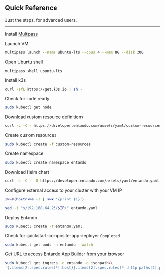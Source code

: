 ## Quick Reference

Just the steps, for advanced users.

---

Install [Multipass](https://multipass.run/#install)

Launch VM

``` bash
multipass launch --name ubuntu-lts --cpus 4 --mem 8G --disk 20G
```

Open Ubuntu shell

``` bash
multipass shell ubuntu-lts
```

Install k3s

``` bash
curl -sfL https://get.k3s.io | sh -
```

Check for node ready

``` bash
sudo kubectl get node
```

Download custom resource definitions

``` bash
curl -L -C - https://developer.entando.com/assets/yaml/custom-resources.tar.gz | tar -xz
```

Create custom resources

``` bash
sudo kubectl create -f custom-resources
```

Create namespace

``` bash
sudo kubectl create namespace entando
```

Download Helm chart

``` bash
curl -L -C - -O https://developer.entando.com/assets/yaml/entando.yaml
```

Configure external access to your cluster with your VM IP

``` bash
IP=$(hostname -I | awk '{print $1}')
```

``` bash
sed -i "s/192.168.64.25/$IP/" entando.yaml
```

Deploy Entando

``` bash
sudo kubectl create -f entando.yaml
```

Check for quickstart-composite-app-deployer `Completed`

``` bash
sudo kubectl get pods -n entando --watch
```

Get URL to access Entando App Builder from your browser

``` bash
sudo kubectl get ingress -n entando -o jsonpath=\
'{.items[2].spec.rules[*].host}{.items[2].spec.rules[*].http.paths[2].path}{"\n"}'
```
